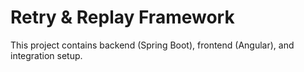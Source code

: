 # Retry & Replay Framework

This project contains backend (Spring Boot), frontend (Angular), and integration setup.

